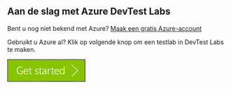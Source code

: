 ## Aan de slag met Azure DevTest Labs
Bent u nog niet bekend met Azure? [Maak een gratis Azure-account](https://azure.microsoft.com/free)

Gebruikt u Azure al? Klik op volgende knop om een testlab in DevTest Labs te maken.

[![GIn enkele minuten aan de slag met Azure DevTest Labs](./media/devtest-lab-try-it-out/get-started.png)](http://go.microsoft.com/fwlink/?LinkID=627034&clcid=0x409)


<!--HONumber=ago16_HO5-->


